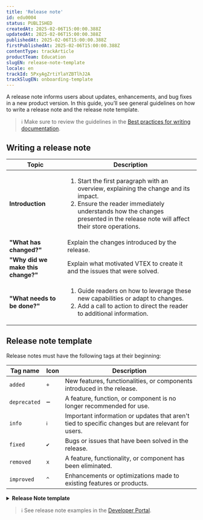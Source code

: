 ```yaml
---
title: 'Release note'
id: edu0004
status: PUBLISHED
createdAt: 2025-02-06T15:00:00.388Z
updatedAt: 2025-02-06T15:00:00.388Z
publishedAt: 2025-02-06T15:00:00.388Z
firstPublishedAt: 2025-02-06T15:00:00.388Z
contentType: trackArticle
productTeam: Education
slugEN: release-note-template
locale: en
trackId: 5PxyAgZrtiYlaYZBTlhJ2A
trackSlugEN: onboarding-template
---
```


A release note informs users about updates, enhancements, and bug fixes in a new product version. In this guide, you’ll see general guidelines on how to write a release note and the release note template.

> ℹ️ Make sure to review the guidelines in the [Best practices for writing documentation](LINK).

## Writing a release note

| **Topic** | **Description** |
| --------- | --------------- |
| **Introduction** | <ol><li>Start the first paragraph with an overview, explaining the change and its impact.</li><li>Ensure the reader immediately understands how the changes presented in the release note will affect their store operations.</li></ol> |
| **"What has changed?"** | Explain the changes introduced by the release. |
| **"Why did we make this change?"** | Explain what motivated VTEX to create it and the issues that were solved. |
| **"What needs to be done?"** | <ol><li>Guide readers on how to leverage these new capabilities or adapt to changes.</li><li>Add a call to action to direct the reader to additional information.</li></ol> |

## Release note template

Release notes must have the following tags at their beginning:

| **Tag name** | **Icon** | **Description** |
| ------------ | -------- | --------------- |
| `added`      | `+`      | New features, functionalities, or components introduced in the release. |
| `deprecated` | `➖` | A feature, function, or component is no longer recommended for use. |
| `info` | `ℹ` | Important information or updates that aren't tied to specific changes but are relevant for users. |
| `fixed` | `✔` | Bugs or issues that have been solved in the release. |
| `removed` | `x` | A feature, functionality, or component has been eliminated. |
| `improved` | `^` | Enhancements or optimizations made to existing features or products. |

<details>
<summary><b>Release Note template</b></summary>

```md
# Feature name: summary
 
We created/modified this feature to <insert the key benefit> so you can <job to be done>.

## What has changed?

Before, you had to <how the user used to solve the problem>. Now, you have this <new button/screen/experience> where you can <benefit>.

## Why did we make this change?

In order to <facilitate your job to be done>, we developed <subject>. This is available for <specific or general users?>.

## What needs to be done?
To <use this new resource> you have to <install something or adjust a configuration.>

To learn more <about the feature/module/product>, see <the article>.
```

</details>

> ℹ See release note examples in the [Developer Portal](https://developers.vtex.com/updates/release-notes).

